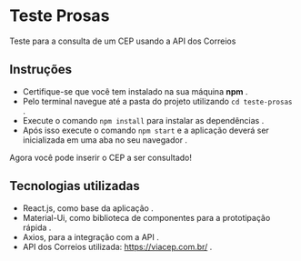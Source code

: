 # Teste Prosas
Teste para a consulta de um CEP usando a API dos Correios

## Instruções
- Certifique-se que você tem instalado na sua máquina **npm** .
- Pelo terminal navegue até a pasta do projeto utilizando `cd teste-prosas` .
- Execute o comando `npm install` para instalar as dependências .
- Após isso execute o comando `npm start` e a aplicação deverá ser inicializada em uma aba no seu navegador .

Agora você pode inserir o CEP a ser consultado!

## Tecnologias utilizadas

- React.js, como base da aplicação .
- Material-Ui, como biblioteca de componentes para a prototipação rápida .
- Axios, para a integração com a API .
- API dos Correios utilizada: https://viacep.com.br/ .

